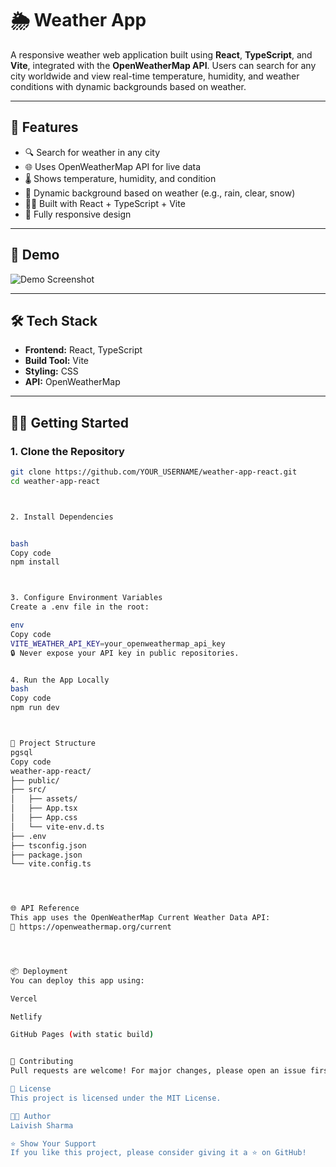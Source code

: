 # 🌦️ Weather App

A responsive weather web application built using **React**, **TypeScript**, and **Vite**, integrated with the **OpenWeatherMap API**. Users can search for any city worldwide and view real-time temperature, humidity, and weather conditions with dynamic backgrounds based on weather.

---

## 🚀 Features

- 🔍 Search for weather in any city
- 🌐 Uses OpenWeatherMap API for live data
- 🌡️ Shows temperature, humidity, and condition
- 🎨 Dynamic background based on weather (e.g., rain, clear, snow)
- 🧑‍💻 Built with React + TypeScript + Vite
- 📱 Fully responsive design

---

## 📸 Demo

![Demo Screenshot](https://user-images.githubusercontent.com/your-placeholder-image-url.png)

---

## 🛠️ Tech Stack

- **Frontend:** React, TypeScript
- **Build Tool:** Vite
- **Styling:** CSS
- **API:** OpenWeatherMap

---

## 🧑‍💻 Getting Started

### 1. Clone the Repository

```bash
git clone https://github.com/YOUR_USERNAME/weather-app-react.git
cd weather-app-react



2. Install Dependencies


bash
Copy code
npm install



3. Configure Environment Variables
Create a .env file in the root:

env
Copy code
VITE_WEATHER_API_KEY=your_openweathermap_api_key
🔒 Never expose your API key in public repositories.


4. Run the App Locally
bash
Copy code
npm run dev



📁 Project Structure
pgsql
Copy code
weather-app-react/
├── public/
├── src/
│   ├── assets/
│   ├── App.tsx
│   ├── App.css
│   └── vite-env.d.ts
├── .env
├── tsconfig.json
├── package.json
└── vite.config.ts




🌐 API Reference
This app uses the OpenWeatherMap Current Weather Data API:
📖 https://openweathermap.org/current




📦 Deployment
You can deploy this app using:

Vercel

Netlify

GitHub Pages (with static build)


🙌 Contributing
Pull requests are welcome! For major changes, please open an issue first to discuss what you'd like to change.

📄 License
This project is licensed under the MIT License.

👨‍💻 Author
Laivish Sharma

⭐ Show Your Support
If you like this project, please consider giving it a ⭐ on GitHub!
